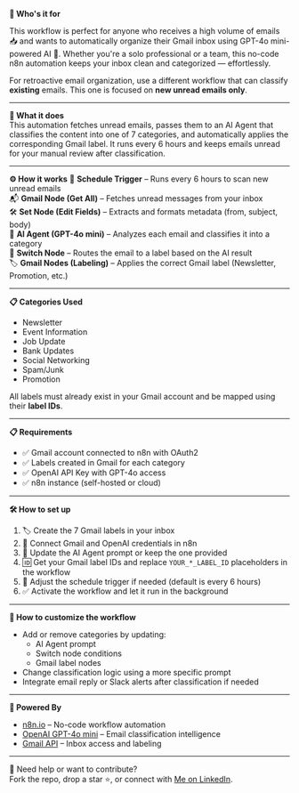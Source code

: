 **👥 Who's it for** 

This workflow is perfect for anyone who receives a high volume of emails 📥 and wants to automatically organize their Gmail inbox using GPT-4o mini-powered AI 🧠. Whether you're a solo professional or a team, this no-code n8n automation keeps your inbox clean and categorized — effortlessly.

For retroactive email organization, use a different workflow that can classify **existing** emails. This one is focused on **new unread emails only**.

---

**🤖 What it does**  
This automation fetches unread emails, passes them to an AI Agent that classifies the content into one of 7 categories, and automatically applies the corresponding Gmail label. It runs every 6 hours and keeps emails unread for your manual review after classification.

---

**⚙️ How it works**
📆 **Schedule Trigger** – Runs every 6 hours to scan new unread emails  
📬 **Gmail Node (Get All)** – Fetches unread messages from your inbox  
🛠️ **Set Node (Edit Fields)** – Extracts and formats metadata (from, subject, body)  
🧠 **AI Agent (GPT-4o mini)** – Analyzes each email and classifies it into a category  
🔀 **Switch Node** – Routes the email to a label based on the AI result  
🏷️ **Gmail Nodes (Labeling)** – Applies the correct Gmail label (Newsletter, Promotion, etc.)

---

**📋 Categories Used** 
- Newsletter  
- Event Information  
- Job Update  
- Bank Updates  
- Social Networking  
- Spam/Junk  
- Promotion  

All labels must already exist in your Gmail account and be mapped using their **label IDs**.

---

**📋 Requirements**
- ✅ Gmail account connected to n8n with OAuth2  
- ✅ Labels created in Gmail for each category  
- ✅ OpenAI API Key with GPT-4o access  
- ✅ n8n instance (self-hosted or cloud)  

---

**🛠️ How to set up** 
1. 🏷️ Create the 7 Gmail labels in your inbox  
2. 🔑 Connect Gmail and OpenAI credentials in n8n  
3. 🧠 Update the AI Agent prompt or keep the one provided  
4. 🆔 Get your Gmail label IDs and replace `YOUR_*_LABEL_ID` placeholders in the workflow  
5. 📅 Adjust the schedule trigger if needed (default is every 6 hours)  
6. ✅ Activate the workflow and let it run in the background

---

**🎨 How to customize the workflow** 
- Add or remove categories by updating:
  - AI Agent prompt  
  - Switch node conditions  
  - Gmail label nodes  
- Change classification logic using a more specific prompt  
- Integrate email reply or Slack alerts after classification if needed

---

**🧠 Powered By** 
- [n8n.io](https://n8n.io) – No-code workflow automation  
- [OpenAI GPT-4o mini](https://platform.openai.com) – Email classification intelligence  
- [Gmail API](https://developers.google.com/gmail/api) – Inbox access and labeling

---

💬 Need help or want to contribute?  
Fork the repo, drop a star ⭐, or connect with [Me on LinkedIn](www.linkedin.com/in/aniket-sarap-931b9b12a). 
